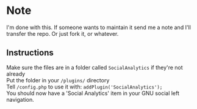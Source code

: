 # Note

I'm done with this. If someone wants to maintain it send me a note and I'll transfer the repo. Or just fork it, or whatever.

## Instructions

Make sure the files are in a folder called `SocialAnalytics` if they're not already  
Put the folder in your `/plugins/` directory  
Tell `/config.php` to use it with: `addPlugin('SocialAnalytics');`  
You should now have a 'Social Analytics' item in your GNU social left navigation.

